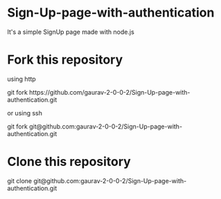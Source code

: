 # Sign-Up-page-with-authentication

It's a simple SignUp page made with node.js 

# Fork this repository 

using http
<br>
<p>git fork https://github.com/gaurav-2-0-0-2/Sign-Up-page-with-authentication.git</p>
or 
using ssh
<br>
<p>git fork git@github.com:gaurav-2-0-0-2/Sign-Up-page-with-authentication.git </p>

# Clone this repository 
<p>git clone git@github.com:gaurav-2-0-0-2/Sign-Up-page-with-authentication.git</p>


